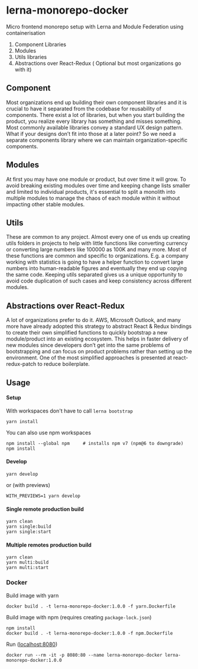 # lerna-monorepo-docker

Micro frontend monorepo setup with Lerna and Module Federation using containerisation 

1. Component Libraries
2. Modules
3. Utils libraries
4. Abstractions over React-Redux ( Optional but most organizations go with it)

## Component

Most organizations end up building their own component libraries and it is crucial to have it separated from the codebase for reusability of components. There exist a lot of libraries, but when you start building the product, you realize every library has something and misses something. Most commonly available libraries convey a standard UX design pattern. What if your designs don’t fit into those at a later point? So we need a separate components library where we can maintain organization-specific components.

## Modules

At first you may have one module or product, but over time it will grow. To avoid breaking existing modules over time and keeping change lists smaller and limited to individual products, it's essential to split a monolith into multiple modules to manage the chaos of each module within it without impacting other stable modules.

## Utils 

These are common to any project. Almost every one of us ends up creating utils folders in projects to help with little functions like converting currency or converting large numbers like 100000 as 100K and many more. Most of these functions are common and specific to organizations. E.g. a company working with statistics is going to have a helper function to convert large numbers into human-readable figures and eventually they end up copying the same code. Keeping utils separated gives us a unique opportunity to avoid code duplication of such cases and keep consistency across different modules.

## Abstractions over React-Redux

A lot of organizations prefer to do it. AWS, Microsoft Outlook, and many more have already adopted this strategy to abstract React & Redux bindings to create their own simplified functions to quickly bootstrap a new module/product into an existing ecosystem. This helps in faster delivery of new modules since developers don’t get into the same problems of bootstrapping and can focus on product problems rather than setting up the environment. One of the most simplified approaches is presented at react-redux-patch to reduce boilerplate. 
## Usage

#### Setup

With workspaces don't have to call `lerna bootstrap`

    yarn install

You can also use npm workspaces

    npm install --global npm     # installs npm v7 (npm@6 to downgrade)
    npm install

#### Develop

    yarn develop

or (with previews)

    WITH_PREVIEWS=1 yarn develop

#### Single remote production build

    yarn clean
    yarn single:build
    yarn single:start

#### Multiple remotes production build

    yarn clean
    yarn multi:build
    yarn multi:start

### Docker

Build image with yarn

    docker build . -t lerna-monorepo-docker:1.0.0 -f yarn.Dockerfile

Build image with npm (requires creating `package-lock.json`)

    npm install
    docker build . -t lerna-monorepo-docker:1.0.0 -f npm.Dockerfile

Run ([localhost:8080](http://localhost:8080))

    docker run --rm -it -p 8080:80 --name lerna-monorepo-docker lerna-monorepo-docker:1.0.0
